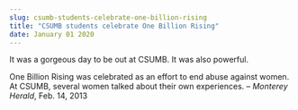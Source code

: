 ```yaml
---
slug: csumb-students-celebrate-one-billion-rising
title: "CSUMB students celebrate One Billion Rising"
date: January 01 2020
---
```


 
<p>It was a gorgeous day to be out at CSUMB. It was also powerful.</p>
<p>
  One Billion Rising was celebrated as an effort to end abuse against women. At
  CSUMB, several women talked about their own experiences. –
  <em>Monterey Herald</em>, Feb. 14, 2013
</p>
 
